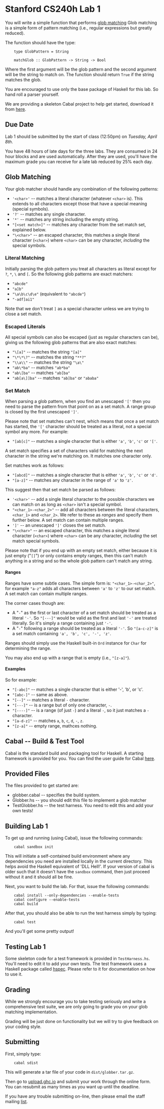 # Stanford CS240h Lab 1

You will write a simple function that performs [glob
matching](http://en.wikipedia.org/wiki/Glob_%28programming%29) Glob
matching is a simple form of pattern matching (i.e., regular
expressions but greatly reduced).

The function should have the type: 

        type GlobPattern = String

        matchGlob :: GlobPattern -> String -> Bool

Where the first argument will be the glob pattern and the second
argument will be the string to match on. The function should return
`True` if the string matches the glob.

You are encouraged to use only the base package of Haskell for this
lab. So hand roll a parser yourself.

We are providing a skeleton Cabal project to help get started,
download it from
[here](http://www.scs.stanford.edu/14sp-cs240h/labs/lab1.tar.gz).

## Due Date

Lab 1 should be submitted by the start of class (12:50pm) on *Tuesday,
April 8th*.

You have 48 hours of late days for the three labs. They are consumed
in 24 hour blocks and are used automatically. After they are used,
you'll have the maximum grade you can receive for a late lab reduced
by 25% each day.

## Glob Matching

Your glob matcher should handle any combination of the following
patterns:

* `'<char>'` -- matches a literal character (whatever `<char>` is).
  This extends to all characters except those that have a special
  meaning (special symbols).
* `'?'` -- matches any single character.
* `'*'` -- matches any string including the empty string.
* `"[<set match>]"` -- matches any character from the set match set,
  explained below.
* `"\<char>"` -- an escaped character, this matches a single literal
  character (`<char>`) where `<char>` can be any character,
  *including* the special symbols.

### Literal Matching

Initially parsing the glob pattern you treat all characters as literal
except for `?`, `*`, `\` and `[`. So the following glob patterns are
exact matchers:

* `"abcde"`
* `"a]b"`
* `"\a\b\c\d\e"` (equivalent to `"abcde"`)
* `"-adf]ai1"`

Note that we don't treat `]` as a special character unless we are
trying to close a set match.

### Escaped Literals

All special symbols can also be escaped (just as regular characters
can be), giving us the following glob patterns that are also exact
matches:

* `"\[a]"` -- matches the string `"[a]"`
* `"\*\*\?"` -- matches the string `"**?"`
* `"\\a\\"` -- matches the string `"\a\"`
* `"ab\*ba"` -- matches `"ab*ba"`
* `"ab\[ba"` -- matches `"ab[ba"`
* `"ab[a\]]ba"` -- matches `"ab]ba"` or `"ababa"`


### Set Match

When parsing a glob pattern, when you find an unescaped `'['` then you
need to parse the pattern from that point on as a set match. A range
group is closed by the first unescaped `']'`.

Please note that set matches can't nest, which means that once a set
match has started, the `'['` character should be treated as a literal,
not a special symbol any more. For example:

* `"[ab[c]"` -- matches a single character that is either `'a'`,
  `'b'`, `'c'` or `'['`.

A set match specifies a set of characters valid for matching the next
character in the string we're matching on. It matches one character
only.

Set matches work as follows:

* `"[abcd]"` -- matches a single character that is either `'a'`,
  `'b'`, `'c'` or `'d'`.
* `"[a-z]"` -- matches any character in the range of `'a'` to `'z'`.

This suggest then that set match be parsed as follows:

* `'<char>'` -- add a single literal character to the possible
  characters we can match on as long as `<char>` isn't a special
  symbol.
* `"<char_1>-<char_2>"` -- add all characters between the literal
  characters, `<char_1>` and `<char_2>`. We refer to these as
  *ranges* and specify them further below. A set match can contain
  multiple ranges.
* `']'` -- an unescaped `']'` closes the set match.
* `"\<char>"` -- an escaped character, this matches a single literal
  character (`<char>`) where `<char>` can be any character,
  *including* the set match special symbols.

Please note that if you end up with an empty set match, either because
it is just empty ("`[]`") or only contains empty ranges, then this
can't match anything in a string and so the whole glob pattern can't
match any string.

#### Ranges

Ranges have some subtle cases. The simple form is:
`"<char_1>-<char_2>"`, for example `"a-z"` adds all characters between
`'a'` to `'z'` to our set match. A set match can contain multiple
ranges.

The corner cases though are:

* A "`-`" as the first or last character of a set match should be
  treated as a literal `'-'`. So `"[---]"` would be valid as the first
  and last `'-'` are treated literally. So it's simply a range
  containing just `'-'`.
* A "`-`" following a range should be treated as a literal `'-'`. So
  `"[a-c-z]"` is a set match containing `'a', 'b', 'c', '-', 'z'`.

Ranges should simply use the Haskell built-in `Ord` instance for
`Char` for determining the range.

You may also end up with a range that is empty (i.e., `"[z-a]"`).

#### Examples

So for example:

* `"[-abc]"` -- matches a single character that is either '-', 'b', or
  'c'.
* `"[abc-]"` -- same as above.
* `"[--]"` -- matches a literal `-` character.
* `"[---]"` -- is a range but of only one character, `-`.
* `"[----]"` -- is a range (of just `-`) and a literal `-`, so it just
  matches a `-` character.
* `"[a-d-z]"` -- matches `a`, `b`, `c`, `d`, `-`, `z`.
* `"[z-a]"` -- empty range, mathces nothing.

## Cabal -- Build & Test Tool

Cabal is the standard build and packaging tool for Haskell. A starting
framework is provided for you. You can find the user guide for Cabal
[here](http://www.haskell.org/cabal/users-guide/developing-packages.html#test-suites).

## Provided Files

The files provided to get started are:

* globber.cabal -- specifies the build system.
* Globber.hs -- you should edit this file to implement a glob matcher
* TestGlobber.hs -- the test harness. You need to edit this and add
  your own tests!

## Building Lab 1

To get up and running (using Cabal), issue the following commands:

        cabal sandbox init

This will initiate a self-contained build environment where any
dependencies you need are installed locally in the current directory.
This helps avoid the Haskell equivalent of 'DLL Hell!'. If your
version of cabal is older such that it doesn't have the `sandbox`
command, then just proceed without it and it should all be fine.

Next, you want to build the lab. For that, issue the following
commands:

        cabal install --only-dependencies --enable-tests
        cabal configure --enable-tests
        cabal build

After that, you should also be able to run the test harness simply by
typing:

        cabal test

And you'll get some pretty output!

## Testing Lab 1

Some skeleton code for a test framework is provided in
`TestHarness.hs`. You'll need to edit it to add your own tests. The
test framework uses a Haskell package called
[hspec](http://hspec.github.io/). Please refer to it for documentation
on how to use it.

## Grading

While we strongly encourage you to take testing seriously and write a
comprehensive test suite, we are only going to grade you on your glob
matching implementation.

Grading will be just done on functionality but we will try to give
feedback on your coding style.

## Submitting

First, simply type:

        cabal sdist

This will generate a tar file of your code in `dist/globber.tar.gz`.

Then go to [upload.ghc.io](http://upload.ghc.io/) and submit your work
through the online form. You can resubmit as many times as you want up
until the deadline.

If you have any trouble submitting on-line, then please email the
staff mailing [list](mailto:cs240h-staff@scs.stanford.edu).

